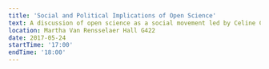 ```yaml
---
title: 'Social and Political Implications of Open Science'
text: A discussion of open science as a social movement led by Celine Cammarata. 
location: Martha Van Rensselaer Hall G422
date: 2017-05-24
startTime: '17:00'
endTime: '18:00'
---
```

